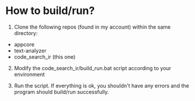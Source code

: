 # How to build/run?

1. Clone the following repos (found in my account) within the same directory:
* appcore
* text-analyzer
* code_search_ir (this one)

2. Modify the code_search_ir/build_run.bat script according to your environment

3. Run the script. If everything is ok, you shouldn't have any errors and the program should build/run successfully.
